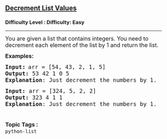 <h2><a href="https://www.geeksforgeeks.org/problems/decrement-list-values/1&selectedLang=python3">Decrement List Values</a></h2><h3>Difficulty Level : Difficulty: Easy</h3><hr><div class="problems_problem_content__Xm_eO"><p><span style="font-size: 18px;">You are given a list that contains integers. You need to decrement each element of the list by 1 and return the list.</span></p>
<p><span style="font-size: 18px;"><strong>Examples:</strong></span></p>
<pre><span style="font-size: 18px;"><strong>Input</strong></span><span style="font-size: 14pt;"><strong>:</strong></span> <span style="font-size: 18px;">arr = [54, 43, 2, 1, 5]
<strong>Output:</strong> 53 42 1 0 5
<strong>Explanation</strong>: Just decrement the numbers by 1.</span></pre>
<pre><span style="font-size: 18px;"><strong>Input: </strong>arr = [324, 5, 2, 2]
<strong>Output: </strong>323 4 1 1
<strong>Explanation</strong>: Just decrement the numbers by 1.</span></pre></div><br><p><span style=font-size:18px><strong>Topic Tags : </strong><br><code>python-list</code>&nbsp;